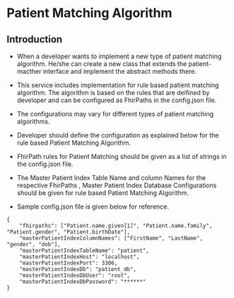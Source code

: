# Patient Matching Algorithm

## Introduction

* When a developer wants to implement a new type of patient matching algorithm. He/she can create a new class that extends the patient-macther interface and implement the abstract methods there.

* This service includes implementation for rule based patient matching algorithm. The algorithm is based on the rules that are deifined by developer and can be configured as FhirPaths in the config.json file. 

* The configurations may vary for different types of patient matching algorithms.

* Developer should define the configuration as explained below for the rule based Patient Matching Algorithm. 

* FhirPath rules for Patient Matching should be given as a list of strings in the config.json file.

* The Master Patient Index Table Name and column Names for the respective FhirPaths , Master Patient Index Database Configurations should be given for rule based Patient Matching Algorithm. 

* Sample config.json file is given below for reference.

```
{
    "fhirpaths": ["Patient.name.given[1]", "Patient.name.family", "Patient.gender", "Patient.birthDate"],
    "masterPatientIndexColumnNames": ["FirstName", "LastName", "gender", "dob"],
    "masterPatientIndexTableName": "patient",
    "masterPatientIndexHost": "localhost",
    "masterPatientIndexPort": 3306,
    "masterPatientIndexDb": "patient_db",
    "masterPatientIndexDbUser": "root",
    "masterPatientIndexDbPassword": "******"
}
``` 
